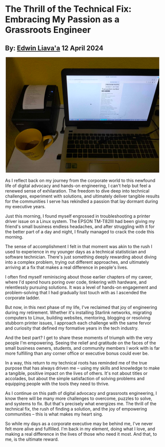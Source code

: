 # The Thrill of the Technical Fix: Embracing My Passion as a Grassroots Engineer
## By: [Edwin Liava'a](https://github.com/EdwinLiavaa) 12 April 2024

<p align="center">
 <img width="500" src="https://github.com/EdwinLiavaa/liavaa.space/blob/main/blog/20240412/pic.png">
</p>

As I reflect back on my journey from the corporate world to this newfound life of digital advocacy and hands-on engineering, I can't help but feel a renewed sense of exhilaration. The freedom to dive deep into technical challenges, experiment with solutions, and ultimately deliver tangible results for the communities I serve has rekindled a passion that lay dormant during my executive years.

Just this morning, I found myself engrossed in troubleshooting a printer driver issue on a Linux system. The EPSON TM-T82III had been giving my friend's small business endless headaches, and after struggling with it for the better part of a day and night, I finally managed to crack the code this morning.

The sense of accomplishment I felt in that moment was akin to the rush I used to experience in my younger days as a technical statistician and software technician. There's just something deeply rewarding about diving into a complex problem, trying out different approaches, and ultimately arriving at a fix that makes a real difference in people's lives.

I often find myself reminiscing about those earlier chapters of my career, where I'd spend hours poring over code, tinkering with hardware, and relentlessly pursuing solutions. It was a level of hands-on engagement and problem-solving that I had gradually lost touch with as I ascended the corporate ladder.

But now, in this next phase of my life, I've reclaimed that joy of engineering during my retirement. Whether it's installing Starlink networks, migrating computers to Linux, building websites, mentoring, blogging or resolving stubborn printer issues, I approach each challenge with the same fervor and curiosity that defined my formative years in the tech industry.

And the best part? I get to share these moments of triumph with the very people I'm empowering. Seeing the relief and gratitude on the faces of the small business owners, students, and community members I work with is far more fulfilling than any corner office or executive bonus could ever be.

In a way, this return to my technical roots has reminded me of the true purpose that has always driven me – using my skills and knowledge to make a tangible, positive impact on the lives of others. It's not about titles or accolades, but about the simple satisfaction of solving problems and equipping people with the tools they need to thrive.

As I continue on this path of digital advocacy and grassroots engineering, I know there will be many more challenges to overcome, puzzles to solve, and systems to fix. But that's precisely what energizes me. The thrill of the technical fix, the rush of finding a solution, and the joy of empowering communities – this is what makes my heart sing.

So while my days as a corporate executive may be behind me, I've never felt more alive and fulfilled. I'm back in my element, doing what I love, and making a real difference in the lives of those who need it most. And that, to me, is the ultimate reward.